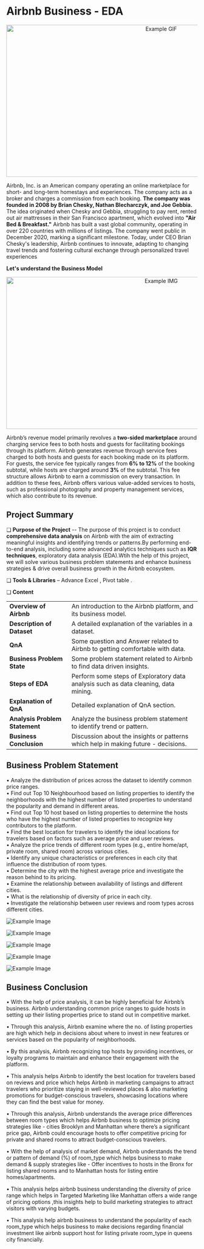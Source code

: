 # Airbnb Business - EDA

<p align = "center">
    <img src="https://github.com/ShubhamPadiya2002/Airbnb-Business-Analysis---EDA/blob/main/airbnb43.gif" alt="Example GIF" width="800" height="400">
</p>


Airbnb, Inc. is an American company operating an online marketplace for short- and long-term homestays and experiences. The company acts as a broker and charges a
commission from each booking. **The company was founded in 2008 by Brian Chesky, Nathan Blecharczyk, and Joe Gebbia.** The idea originated when Chesky and Gebbia,
struggling to pay rent, rented out air mattresses in their San Francisco apartment, which evolved into **"Air Bed & Breakfast."** Airbnb has built a vast global community, operating in
over 220 countries with millions of listings. The company went public in December 2020, marking a significant milestone. Today, under CEO Brian Chesky's leadership, Airbnb
continues to innovate, adapting to changing travel trends and fostering cultural exchange through personalized travel experiences
                                                                                                 
**Let's understand the Business Model** 

<p align = "center">
    <img src="https://github.com/ShubhamPadiya2002/Airbnb-Business-Analysis---EDA/blob/main/Business%20Model%20Picture.png" alt="Example IMG" width="800" height="400">
</p>

Airbnb’s revenue model primarily revolves a **two-sided marketplace** around charging service fees to both hosts and guests for facilitating bookings through its platform. Airbnb
generates revenue through service fees charged to both hosts and guests for each booking made on its platform. For guests, the service fee typically ranges from **6% to 12%** of the
booking subtotal, while hosts are charged around **3%** of the subtotal. This fee structure allows Airbnb to earn a commission on every transaction. In addition to these fees, Airbnb
offers various value-added services to hosts, such as professional photography and property management services, which also contribute to its revenue.
                 

## Project Summary
❑ **Purpose of the Project** -- The purpose of this project is to conduct **comprehensive data analysis** on Airbnb with the aim of extracting meaningful insights and identifying trends
or patterns.By performing end-to-end analysis, including some advanced analytics techniques such as **IQR techniques**, exploratory data analysis (EDA).Wtih the help of this project,
we will solve various business problem statements and enhance business strategies & drive overall business growth in the Airbnb ecosystem.                                                                                                                                                        

❑ **Tools & Libraries** – Advance Excel , Pivot table .

❑ **Content**  

<table>
  <tr>
    <td><b>Overview of Airbnb</b></td>
    <td>An introduction to the Airbnb platform, and its business model.</td>
  </tr>
  <tr>
    <td><b>Description of Dataset</b></td>
    <td>A detailed explanation of the variables in a dataset.</td>
  </tr>
  <tr>
    <td><b>QnA</b></td>
    <td>Some question and Answer related to Airbnb to getting comfortable with data.</td>
  </tr>
  <tr>
    <td><b>Business Problem State</b></td>
    <td>Some problem statement related to Airbnb to find data driven insights.
</td>
  </tr>
  <tr>
    <td><b>Steps of EDA</b></td>
    <td> Perform some steps of Exploratory data analysis such as data cleaning, data mining.
</td>
  </tr>
  <tr>
    <td><b>Explanation of QnA</b></td>
    <td>Detailed explanation of QnA section.</td>
  </tr>
     </tr>
    <td><b>Analysis Problem Statement</b></td>
    <td>Analyze the business problem statement to identify trend or pattern.</td>
  </tr>
  <tr>
    <td><b>Business Conclusion</b></td>
    <td>Discussion about the insights or patterns which help in making future - decisions.
</td>
  </tr>
    
</table>
                                                                                                                                                      
## Business Problem Statement

• Analyze the distribution of prices across the dataset to identify common price ranges.                                                                                                                         
• Find out Top 10 Neighbourhood based on listing properties to identify the neighborhoods with the highest number of listed properties to understand the popularity and demand in different areas.                                            
• Find out Top 10 host based on listing properties to determine the hosts who have the highest number of listed properties to recognize key contributors to the platform.                                                            
• Find the best location for travelers to identify the ideal locations for travelers based on factors such as average price and user reviews.                                                                                              
• Analyze the price trends of different room types (e.g., entire home/apt, private room, shared room) across various cities.                                                                                                              
• Identify any unique characteristics or preferences in each city that influence the distribution of room types.                                                                                                                    
• Determine the city with the highest average price and investigate the reason behind to its pricing.                                                                                                                               
• Examine the relationship between availability of listings and different cities.                                                                                                                                                 
• What is the relationship of diversity of price in each city.                                                                                                                                       
• Investigate the relationship between user reviews and room types across different cities.   


![Example Image](https://github.com/ShubhamPadiya2002/Airbnb-Business-Analysis---EDA/blob/main/Screenshot%202024-05-29%20150245.png)

![Example Image](https://github.com/ShubhamPadiya2002/Airbnb-Business-Analysis---EDA/blob/main/Screenshot%202024-05-29%20150412.png)

![Example Image](https://github.com/ShubhamPadiya2002/Airbnb-Business-Analysis---EDA/blob/main/Screenshot%202024-05-29%20150614.png)

![Example Image](https://github.com/ShubhamPadiya2002/Airbnb-Business-Analysis---EDA/blob/main/Screenshot%202024-05-29%20150649.png)

![Example Image](https://github.com/ShubhamPadiya2002/Airbnb-Business-Analysis---EDA/blob/main/Screenshot%202024-05-29%20150721.png)


## Business Conclusion

• With the help of price analysis, it can be highly beneficial for Airbnb’s business. Airbnb understanding common price ranges to guide hosts in setting up their listing
properties price to stand out in competitive market. 

• Through this analysis, Airbnb examine where the no. of listing properties are high which help in decisions about where to invest in new features or services based on the
popularity of neighborhoods.      

• By this analysis, Airbnb recognizing top hosts by providing incentives, or loyalty programs to maintain and enhance their engagement with the platform.

• This analysis helps Airbnb to identify the best location for travelers based on reviews and price which helps Airbnb in marketing campaigns to attract travelers who
prioritize staying in well-reviewed places & also marketing promotions for budget-conscious travelers, showcasing locations where they can find the best value for
money.                 

• Through this analysis, Airbnb understands the average price differences between room types which helps Airbnb business to optimize pricing strategies like - cities Brooklyn
and Manhattan where there’s a significant price gap, Airbnb could encourage hosts to offer competitive pricing for private and shared rooms to attract budget-conscious travelers.

• With the help of analysis of market demand, Airbnb understands the trend or pattern of demand (%) of room_type which helps business to make demand & supply strategies
like - Offer incentives to hosts in the Bronx for listing shared rooms and to Manhattan hosts for listing entire homes/apartments.

• This analysis helps airbnb business understanding the diversity of price range which helps in Targeted Marketing like Manhattan offers a wide range of pricing options ,this
insights help to build marketing strategies to attract visitors with varying budgets.      

• This analysis help airbnb business to understand the popularlity of each room_type which helps business to make decisions regarding financial investment like airbnb
support host for listing private room_type in queens city financially.









